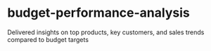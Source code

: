 # budget-performance-analysis
Delivered insights on top products, key customers, and sales trends compared to budget targets
